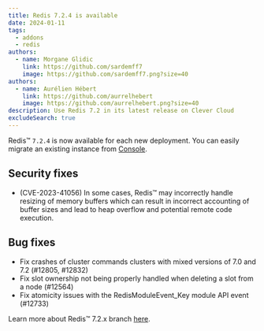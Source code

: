 ```yaml
---
title: Redis 7.2.4 is available
date: 2024-01-11
tags:
  - addons
  - redis
authors:
  - name: Morgane Glidic
    link: https://github.com/sardemff7
    image: https://github.com/sardemff7.png?size=40
authors:
  - name: Aurélien Hébert
    link: https://github.com/aurrelhebert
    image: https://github.com/aurrelhebert.png?size=40
description: Use Redis 7.2 in its latest release on Clever Cloud
excludeSearch: true
---
```


Redis™ `7.2.4` is now available for each new deployment. You can easily migrate an existing instance from [Console](https://console.clever-cloud.com).

## Security fixes

* (CVE-2023-41056) In some cases, Redis™ may incorrectly handle resizing of memory buffers which can result in incorrect accounting of buffer sizes and lead to heap overflow and potential remote code execution.

## Bug fixes

* Fix crashes of cluster commands clusters with mixed versions of 7.0 and 7.2 (#12805, #12832)
* Fix slot ownership not being properly handled when deleting a slot from a node (#12564)
* Fix atomicity issues with the RedisModuleEvent_Key module API event (#12733)

Learn more about Redis™ 7.2.x branch [here](https://redis.com/blog/introducing-redis-7-2/).
